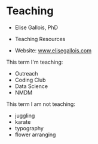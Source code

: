 # Teaching


- Elise Gallois, PhD

- Teaching Resources
- Website: www.elisegallois.com

This term I'm teaching:
- Outreach
- Coding Club
- Data Science
- NMDM 

This term I am not teaching:
- juggling
- karate
- typography
- flower arranging
